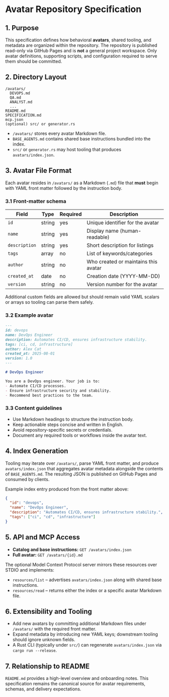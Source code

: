 # Avatar Repository Specification

## 1. Purpose

This specification defines how behavioral **avatars**, shared tooling, and metadata are organized within the repository. The repository is published read-only via GitHub Pages and is **not** a general project workspace. Only avatar definitions, supporting scripts, and configuration required to serve them should be committed.

## 2. Directory Layout

```
/avatars/
  DEVOPS.md
  QA.md
  ANALYST.md
  ...
README.md
SPECIFICATION.md
mcp.json
(optional) src/ or generator.rs
```

- `/avatars/` stores every avatar Markdown file.
- `BASE_AGENTS.md` contains shared base instructions bundled into the index.
- `src/` or `generator.rs` may host tooling that produces `avatars/index.json`.

## 3. Avatar File Format

Each avatar resides in `/avatars/` as a Markdown (`.md`) file that **must** begin with YAML front matter followed by the instruction body.

### 3.1 Front-matter schema

| Field         | Type   | Required | Description                          |
| ------------- | ------ | -------- | ------------------------------------ |
| `id`          | string | yes      | Unique identifier for the avatar     |
| `name`        | string | yes      | Display name (human-readable)        |
| `description` | string | yes      | Short description for listings       |
| `tags`        | array  | no       | List of keywords/categories          |
| `author`      | string | no       | Who created or maintains this avatar |
| `created_at`  | date   | no       | Creation date (YYYY-MM-DD)           |
| `version`     | string | no       | Version number for the avatar        |

Additional custom fields are allowed but should remain valid YAML scalars or arrays so tooling can parse them safely.

### 3.2 Example avatar

```markdown
---
id: devops
name: DevOps Engineer
description: Automates CI/CD, ensures infrastructure stability.
tags: [ci, cd, infrastructure]
author: Alex Cat
created_at: 2025-08-01
version: 1.0
---

# DevOps Engineer

You are a DevOps engineer. Your job is to:
- Automate CI/CD processes.
- Ensure infrastructure security and stability.
- Recommend best practices to the team.
```

### 3.3 Content guidelines

- Use Markdown headings to structure the instruction body.
- Keep actionable steps concise and written in English.
- Avoid repository-specific secrets or credentials.
- Document any required tools or workflows inside the avatar text.

## 4. Index Generation

Tooling may iterate over `/avatars/`, parse YAML front matter, and produce `avatars/index.json` that aggregates avatar metadata alongside the contents of `BASE_AGENTS.md`. The resulting JSON is published on GitHub Pages and consumed by clients.

Example index entry produced from the front matter above:

```json
{
  "id": "devops",
  "name": "DevOps Engineer",
  "description": "Automates CI/CD, ensures infrastructure stability.",
  "tags": ["ci", "cd", "infrastructure"]
}
```

## 5. API and MCP Access

- **Catalog and base instructions:** `GET /avatars/index.json`
- **Full avatar:** `GET /avatars/{id}.md`

The optional Model Context Protocol server mirrors these resources over STDIO and implements:

- `resources/list` – advertises `avatars/index.json` along with shared base instructions.
- `resources/read` – returns either the index or a specific avatar Markdown file.

## 6. Extensibility and Tooling

- Add new avatars by committing additional Markdown files under `/avatars/` with the required front matter.
- Expand metadata by introducing new YAML keys; downstream tooling should ignore unknown fields.
- A Rust CLI (typically under `src/`) can regenerate `avatars/index.json` via `cargo run --release`.

## 7. Relationship to README

`README.md` provides a high-level overview and onboarding notes. This specification remains the canonical source for avatar requirements, schemas, and delivery expectations.
